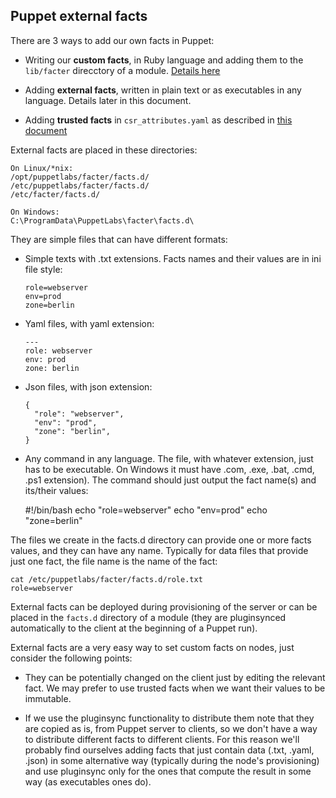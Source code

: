 ## Puppet external facts

There are 3 ways to add our own facts in Puppet:

  - Writing our **custom facts**, in Ruby language and adding them to the ```lib/facter``` direcctory of a module. [Details here](https://docs.puppet.com/facter/3.5/custom_facts.html)

  - Adding **external facts**, written in plain text or as executables in any language. Details later in this document.

  - Adding **trusted facts** in ```csr_attributes.yaml``` as described in [this document](trusted_facts.md)

External facts are placed in these directories:

    On Linux/*nix:
    /opt/puppetlabs/facter/facts.d/
    /etc/puppetlabs/facter/facts.d/
    /etc/facter/facts.d/

    On Windows:
    C:\ProgramData\PuppetLabs\facter\facts.d\

They are simple files that can have different formats:

  - Simple texts with .txt extensions. Facts names and their values are in ini file style:

        role=webserver
        env=prod
        zone=berlin

  - Yaml files, with yaml extension:

        ---
        role: webserver
        env: prod
        zone: berlin

  - Json files, with json extension:

        {
          "role": "webserver",
          "env": "prod",
          "zone": "berlin",
        }

   - Any command in any language. The file, with whatever extension, just has to be executable. On Windows it must have .com, .exe, .bat, .cmd, .ps1 extension).
     The command should just output the fact name(s) and its/their values:

        #!/bin/bash
        echo "role=webserver"
        echo "env=prod"
        echo "zone=berlin"

The files we create in the facts.d directory can provide one or more facts values, and they can have any name. Typically for data files that provide just one fact, the file name is the name of the fact:

    cat /etc/puppetlabs/facter/facts.d/role.txt
    role=webserver

External facts can be deployed during provisioning of the server or can be placed in the ```facts.d``` directory of a module (they are pluginsynced automatically to the client at the beginning of a Puppet run).

External facts are a very easy way to set custom facts on nodes, just consider the following points:

  - They can be potentially changed on the client just by editing the relevant fact. We may prefer to use trusted facts when we want their values to be immutable.

  - If we use the pluginsync functionality to distribute them note that they are copied as is, from Puppet server to clients, so we don't have a way to distribute different facts to different clients.
    For this reason we'll probably find ourselves adding facts that just contain data (.txt, .yaml, .json) in some alternative way (typically during the node's provisioning) and use pluginsync only for the ones that compute the result in some way (as executables ones do).
